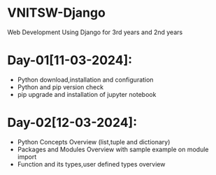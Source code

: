 # VNITSW-Django
Web Development Using Django for 3rd years and 2nd years

Day-01[11-03-2024]:
===================
  - Python download,installation and configuration
  - Python and pip version check
  - pip upgrade and installation of jupyter notebook

Day-02[12-03-2024]:
===================
  - Python Concepts Overview (list,tuple and dictionary)
  - Packages and Modules Overview with sample example on module import
  - Function and its types,user defined types overview

